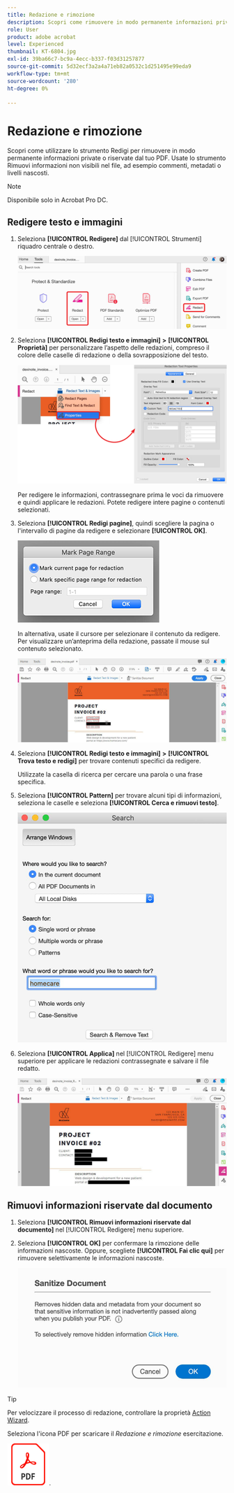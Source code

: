 ```yaml
---
title: Redazione e rimozione
description: Scopri come rimuovere in modo permanente informazioni private o riservate dal tuo PDF
role: User
product: adobe acrobat
level: Experienced
thumbnail: KT-6804.jpg
exl-id: 39ba66c7-bc9a-4ecc-b337-f03d31257877
source-git-commit: 5d32ecf3a2a4a71eb82a0532c1d251495e99eda9
workflow-type: tm+mt
source-wordcount: '280'
ht-degree: 0%

---
```


# Redazione e rimozione

Scopri come utilizzare lo strumento Redigi per rimuovere in modo permanente informazioni private o riservate dal tuo PDF. Usate lo strumento Rimuovi informazioni non visibili nel file, ad esempio commenti, metadati o livelli nascosti.

>[!NOTE]
>
>Disponibile solo in Acrobat Pro DC.

## Redigere testo e immagini

1. Seleziona **[!UICONTROL Redigere]** dal [!UICONTROL Strumenti] riquadro centrale o destro.

   ![Redigi passaggio 1](../assets/Redact_1.png)

1. Seleziona **[!UICONTROL Redigi testo e immagini]** **>** **[!UICONTROL Proprietà]** per personalizzare l’aspetto delle redazioni, compreso il colore delle caselle di redazione o della sovrapposizione del testo.

   ![Redigi punto 2](../assets/Redact_2.png)

   Per redigere le informazioni, contrassegnare prima le voci da rimuovere e quindi applicare le redazioni. Potete redigere intere pagine o contenuti selezionati.

1. Seleziona **[!UICONTROL Redigi pagine]**, quindi scegliere la pagina o l&#39;intervallo di pagine da redigere e selezionare **[!UICONTROL OK]**.

   ![Redigi punto 4](../assets/Redact_3.png)

   In alternativa, usate il cursore per selezionare il contenuto da redigere. Per visualizzare un’anteprima della redazione, passate il mouse sul contenuto selezionato.

   ![Redigere il passaggio 5a](../assets/Redact_4.png)

1. Seleziona **[!UICONTROL Redigi testo e immagini]** **>** **[!UICONTROL Trova testo e redigi]** per trovare contenuti specifici da redigere.

   Utilizzate la casella di ricerca per cercare una parola o una frase specifica.

1. Seleziona **[!UICONTROL Pattern]** per trovare alcuni tipi di informazioni, seleziona le caselle e seleziona **[!UICONTROL Cerca e rimuovi testo]**.

   ![Redigi punto 5b](../assets/Redact_5.png)

1. Seleziona **[!UICONTROL Applica]** nel [!UICONTROL Redigere] menu superiore per applicare le redazioni contrassegnate e salvare il file redatto.

   ![Redigi punto 6](../assets/Redact_6.png)

## Rimuovi informazioni riservate dal documento

1. Seleziona **[!UICONTROL Rimuovi informazioni riservate dal documento]** nel [!UICONTROL Redigere] menu superiore.

1. Seleziona **[!UICONTROL OK]** per confermare la rimozione delle informazioni nascoste. Oppure, scegliete **[!UICONTROL Fai clic qui]** per rimuovere selettivamente le informazioni nascoste.

   ![Rimuovi informazioni riservate fase 2](../assets/Redact_7.png)

>[!TIP]
>
>Per velocizzare il processo di redazione, controllare la proprietà [Action Wizard](../advanced-tasks/action.md).

Seleziona l&#39;icona PDF per scaricare il *Redazione e rimozione* esercitazione.

[![Esercitazione su Redact &amp; Sanitize](../assets/acrobat_PDF_96.png)](../assets/AcrobatDCRedact.pdf).
